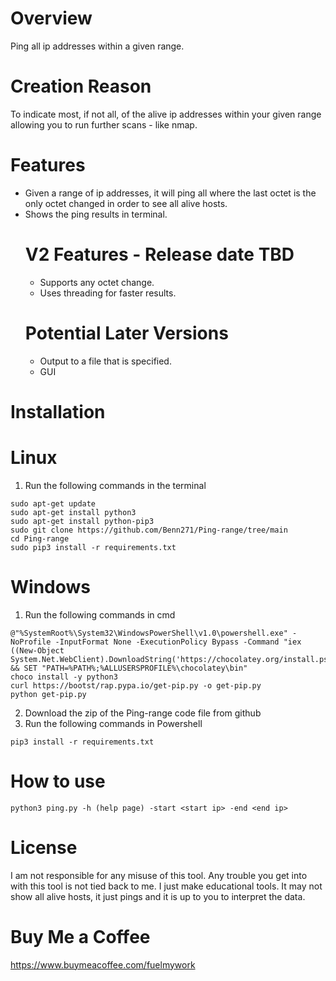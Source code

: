 # Overview
Ping  all ip addresses within a given range.

# Creation Reason
To indicate most, if not all, of the alive ip addresses within your given range allowing you to run further scans - like nmap. 

# Features
* Given a range of ip addresses, it will ping all where the last octet is the only octet changed in order to     see all alive hosts.
* Shows the ping results in terminal.
  # V2 Features - Release date TBD
  * Supports any octet change.
  * Uses threading for faster results.
  # Potential Later Versions
  * Output to a file that is specified.
  * GUI
  
# Installation
  # Linux
  1. Run the following commands in the terminal
  ```
  sudo apt-get update
  sudo apt-get install python3
  sudo apt-get install python-pip3
  sudo git clone https://github.com/Benn271/Ping-range/tree/main
  cd Ping-range
  sudo pip3 install -r requirements.txt
  ```
  
  # Windows
  1. Run the following commands in cmd
  ```
  @"%SystemRoot%\System32\WindowsPowerShell\v1.0\powershell.exe" -NoProfile -InputFormat None -ExecutionPolicy Bypass -Command "iex ((New-Object System.Net.WebClient).DownloadString('https://chocolatey.org/install.ps1'))" && SET "PATH=%PATH%;%ALLUSERSPROFILE%\chocolatey\bin"
  choco install -y python3
  curl https://bootst/rap.pypa.io/get-pip.py -o get-pip.py
  python get-pip.py
  ```
  2. Download the zip of the Ping-range code file from github
  3. Run the following commands in Powershell
  ```
  pip3 install -r requirements.txt
  ```

# How to use

```
python3 ping.py -h (help page) -start <start ip> -end <end ip>
```

# License
I am not responsible for any misuse of this tool. Any trouble you get into with this tool is not tied back to me. I just make educational tools. It may not show all alive hosts, it just pings and it is up to you to interpret the data.

# Buy Me a Coffee 
https://www.buymeacoffee.com/fuelmywork

